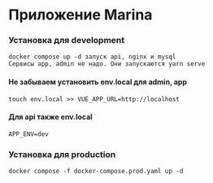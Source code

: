 # Приложение Marina

### Установка для development
```
docker compose up -d запуск api, nginx и mysql
Сервисы app, admin не надо. Они запускаются yarn serve
```

#### Не забываем установить env.local для admin, app
```
touch env.local >> VUE_APP_URL=http://localhost
```

#### Для api также env.local
```
APP_ENV=dev
```

### Установка для production
```
docker compose -f docker-compose.prod.yaml up -d
```
